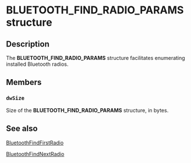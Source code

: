 # BLUETOOTH_FIND_RADIO_PARAMS structure

## Description

The **BLUETOOTH_FIND_RADIO_PARAMS** structure facilitates enumerating installed Bluetooth radios.

## Members

### `dwSize`

Size of the **BLUETOOTH_FIND_RADIO_PARAMS** structure, in bytes.

## See also

[BluetoothFindFirstRadio](https://learn.microsoft.com/windows/desktop/api/bluetoothapis/nf-bluetoothapis-bluetoothfindfirstradio)

[BluetoothFindNextRadio](https://learn.microsoft.com/windows/desktop/api/bluetoothapis/nf-bluetoothapis-bluetoothfindnextradio)